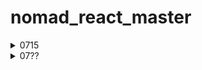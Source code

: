 # nomad_react_master

<details>
<summary>0715</summary>
<div markdown="1">

**[Styled Components]**

-

</div>
</details>

<details>
<summary>07??</summary>
<div markdown="1">

</div>
</details>
